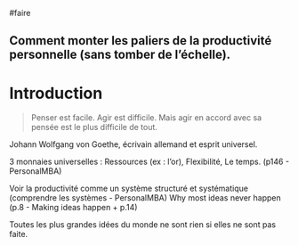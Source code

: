 
#faire
## Comment monter les paliers de la productivité personnelle (sans tomber de l’échelle).

# Introduction


> Penser est facile. Agir est difficile. Mais agir en accord avec sa pensée est le plus difficile de tout.

Johann Wolfgang von Goethe, écrivain allemand et esprit universel. 



3 monnaies universelles  : Ressources (ex : l’or), Flexibilité, Le temps. (p146 - PersonalMBA)

Voir la productivité comme un système structuré et systématique (comprendre les systèmes - PersonalMBA)
Why most ideas never happen (p.8 - Making ideas happen + p.14)

Toutes les plus grandes idées du monde ne sont rien si elles ne sont pas faite. 